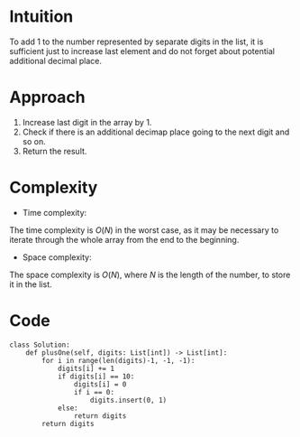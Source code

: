 # Intuition
<!-- Describe your first thoughts on how to solve this problem. -->
To add 1 to the number represented by separate digits in the list, it is sufficient just to increase last element and do not forget about potential additional decimal place.

# Approach
<!-- Describe your approach to solving the problem. -->
1. Increase last digit in the array by 1.
2. Check if there is an additional decimap place going to the next digit and so on.
3. Return the result.

# Complexity
- Time complexity:
<!-- Add your time complexity here, e.g. $$O(n)$$ -->
The time complexity is $O(N)$ in the worst case, as it may be necessary to iterate through the whole array from the end to the beginning.

- Space complexity:
<!-- Add your space complexity here, e.g. $$O(n)$$ -->
The space complexity is $O(N)$, where $N$ is the length of the number, to store it in the list.

# Code
```
class Solution:
    def plusOne(self, digits: List[int]) -> List[int]:
        for i in range(len(digits)-1, -1, -1):
            digits[i] += 1
            if digits[i] == 10:
                digits[i] = 0
                if i == 0:
                    digits.insert(0, 1)
            else:
                return digits
        return digits
```